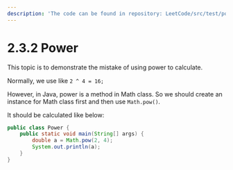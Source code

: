 ```yaml
---
description: 'The code can be found in repository: LeetCode/src/test/power/Power.java'
---
```


# 2.3.2 Power

This topic is to demonstrate the mistake of using power to calculate.

Normally, we use like `2 ^ 4 = 16;`

However, in Java, power is a method in Math class. So we should create an instance for Math class first and then use `Math.pow()`. 

It should be calculated like below:

```java
public class Power {
    public static void main(String[] args) {
        double a = Math.pow(2, 4);
        System.out.println(a);
    }
}
```

>

